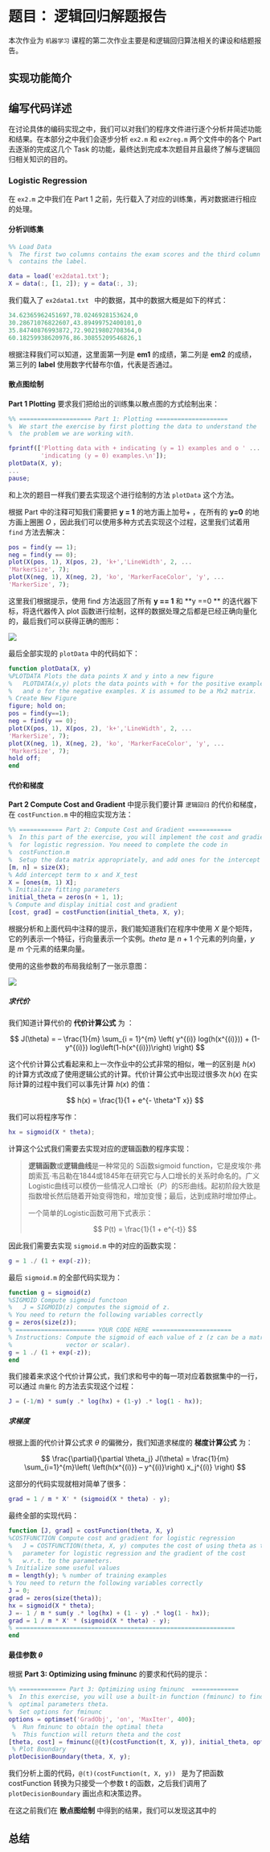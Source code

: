 #  题目： 逻辑回归解题报告

本次作业为 `机器学习` 课程的第二次作业主要是和逻辑回归算法相关的课设和结题报告。

## 实现功能简介



## 编写代码详述

在讨论具体的编码实现之中，我们可以对我们的程序文件进行逐个分析并简述功能和结果。在本部分之中我们会逐步分析 `ex2.m` 和 `ex2reg.m` 两个文件中的各个 Part 去逐渐的完成这几个 Task 的功能，最终达到完成本次题目并且最终了解与逻辑回归相关知识的目的。

### Logistic Regression

在 `ex2.m` 之中我们在 Part 1 之前，先行载入了对应的训练集，再对数据进行相应的处理。

#### 分析训练集

``` matlab
%% Load Data
%  The first two columns contains the exam scores and the third column
%  contains the label.

data = load('ex2data1.txt');
X = data(:, [1, 2]); y = data(:, 3);
```

我们载入了 `ex2data1.txt ` 中的数据，其中的数据大概是如下的样式：

``` java
34.62365962451697,78.0246928153624,0
30.28671076822607,43.89499752400101,0
35.84740876993872,72.90219802708364,0
60.18259938620976,86.30855209546826,1
```

根据注释我们可以知道，这里面第一列是 **em1** 的成绩，第二列是 **em2** 的成绩，第三列的 **label** 使用数字代替布尔值，代表是否通过。

#### 散点图绘制

**Part 1 Plotting**  要求我们把给出的训练集以散点图的方式绘制出来：

``` matlab
%% ==================== Part 1: Plotting ====================
%  We start the exercise by first plotting the data to understand the 
%  the problem we are working with.

fprintf(['Plotting data with + indicating (y = 1) examples and o ' ...
         'indicating (y = 0) examples.\n']);
plotData(X, y);
... 
pause;
```

和上次的题目一样我们要去实现这个进行绘制的方法 `plotData` 这个方法。

根据 Part 中的注释可知我们需要把 **y = 1** 的地方画上加号$+$ ，在所有的 **y=0** 的地方画上圈圈 $O$ ，因此我们可以使用多种方式去实现这个过程，这里我们试着用 `find` 方法去解决：

```matlab
pos = find(y == 1); 
neg = find(y == 0); 
plot(X(pos, 1), X(pos, 2), 'k+','LineWidth', 2, ...
'MarkerSize', 7);
plot(X(neg, 1), X(neg, 2), 'ko', 'MarkerFaceColor', 'y', ...
'MarkerSize', 7);
```

这里我们根据提示，使用 find 方法返回了所有 **y == 1** 和 **y ==0 ** 的迭代器下标，将迭代器传入 plot 函数进行绘制，这样的数据处理之后都是已经正确向量化的，最后我们可以获得正确的图形：

![](homework2/1.bmp)

最后全部实现的 `plotData` 中的代码如下：

``` matlab
function plotData(X, y)
%PLOTDATA Plots the data points X and y into a new figure 
%   PLOTDATA(x,y) plots the data points with + for the positive examples
%   and o for the negative examples. X is assumed to be a Mx2 matrix.
% Create New Figure
figure; hold on;
pos = find(y==1); 
neg = find(y == 0); 
plot(X(pos, 1), X(pos, 2), 'k+','LineWidth', 2, ...
'MarkerSize', 7);
plot(X(neg, 1), X(neg, 2), 'ko', 'MarkerFaceColor', 'y', ...
'MarkerSize', 7);
hold off;
end
```

#### 代价和梯度

**Part 2 Compute Cost and Gradient** 中提示我们要计算 `逻辑回归` 的代价和梯度，在 `costFunction.m` 中的相应实现方法：

``` matlab
%% ============ Part 2: Compute Cost and Gradient ============
%  In this part of the exercise, you will implement the cost and gradient
%  for logistic regression. You neeed to complete the code in 
%  costFunction.m
%  Setup the data matrix appropriately, and add ones for the intercept term
[m, n] = size(X);
% Add intercept term to x and X_test
X = [ones(m, 1) X];
% Initialize fitting parameters
initial_theta = zeros(n + 1, 1);
% Compute and display initial cost and gradient
[cost, grad] = costFunction(initial_theta, X, y);

```

根据分析和上面代码中注释的提示，我们能知道我们在程序中使用 $X$ 是个矩阵，它的列表示一个特征，行向量表示一个实例。$theta$ 是 $n+1$ 个元素的列向量，$y$ 是 $m$ 个元素的结果向量。

使用的这些参数的布局我绘制了一张示意图：

![](./paras.png)

##### 求代价

我们知道计算代价的 **代价计算公式** 为 ：

$$
J(\theta) = – \frac{1}{m} \sum_{i = 1}^{m} \left( y^{(i)} log(h(x^{(i)})) + (1-y^{(i)}) log\left(1-h(x^{(i)})\right) \right)
$$

这个代价计算公式看起来和上一次作业中的公式非常的相似，唯一的区别是 $h(x)$ 的计算方式改成了使用逻辑公式的计算。代价计算公式中出现过很多次 $h(x)$ 在实际计算的过程中我们可以事先计算 $h(x)$ 的值：

$$
h(x) = \frac{1}{1 + e^{- \theta^T x}} 
$$

我们可以将程序写作：

```matlab
hx = sigmoid(X * theta);
```

计算这个公式我们需要去实现对应的逻辑函数的程序实现：

> **逻辑函数**或**逻辑曲线**是一种常见的 S函数sigmoid function，它是皮埃尔·弗朗索瓦·韦吕勒在1844或1845年在研究它与人口增长的关系时命名的。广义Logistic曲线可以模仿一些情况人口增长（*P*）的S形曲线。起初阶段大致是指数增长然后随着开始变得饱和，增加变慢；最后，达到成熟时增加停止。
>
> 一个简单的Logistic函数可用下式表示：
>
> $$ P(t) = \frac{1}{1 + e^{-t}} $$

因此我们需要去实现 `sigmoid.m` 中的对应的函数实现：

``` matlab
g = 1 ./ (1 + exp(-z));
```

最后 `sigmoid.m` 的全部代码实现为：

``` matlab
function g = sigmoid(z)
%SIGMOID Compute sigmoid functoon
%   J = SIGMOID(z) computes the sigmoid of z.
% You need to return the following variables correctly 
g = zeros(size(z));
% ====================== YOUR CODE HERE ======================
% Instructions: Compute the sigmoid of each value of z (z can be a matrix,
%               vector or scalar).
g = 1 ./ (1 + exp(-z));
end
```

我们接着来求这个代价计算公式，我们求和号中的每一项对应着数据集中的一行，可以通过 `向量化` 的方法去实现这个过程：

``` matlab
J = (-1/m) * sum(y .* log(hx) + (1-y) .* log(1 - hx));
```

##### 求梯度

根据上面的代价计算公式求 $\theta$ 的偏微分，我们知道求梯度的 **梯度计算公式** 为：

$$
\frac{\partial}{\partial \theta_j} J(\theta) = \frac{1}{m} \sum_{i=1}^{m}\left( \left(h(x^{(i)}) – y^{(i)}\right) x_j^{(i)} \right)
$$

这部分的代码实现就相对简单了很多：

``` matlab
grad = 1 / m * X' * (sigmoid(X * theta) - y);
```

最终全部的实现代码：

``` matlab
function [J, grad] = costFunction(theta, X, y)
%COSTFUNCTION Compute cost and gradient for logistic regression
%   J = COSTFUNCTION(theta, X, y) computes the cost of using theta as the
%   parameter for logistic regression and the gradient of the cost
%   w.r.t. to the parameters.
% Initialize some useful values
m = length(y); % number of training examples
% You need to return the following variables correctly 
J = 0;
grad = zeros(size(theta));
hx = sigmoid(X * theta);
J =- 1 / m * sum(y .* log(hx) + (1 - y) .* log(1 - hx));
grad = 1 / m * X' * (sigmoid(X * theta) - y);
% =============================================================
end
```

#### 最佳参数 $\theta$ 

根据 **Part 3: Optimizing using fminunc** 的要求和代码的提示：

``` matlab
%% ============= Part 3: Optimizing using fminunc  =============
%  In this exercise, you will use a built-in function (fminunc) to find the
%  optimal parameters theta.
%  Set options for fminunc
options = optimset('GradObj', 'on', 'MaxIter', 400);
 %  Run fminunc to obtain the optimal theta
 %  This function will return theta and the cost 
[theta, cost] = fminunc(@(t)(costFunction(t, X, y)), initial_theta, options);
 % Plot Boundary
plotDecisionBoundary(theta, X, y);
```

我们分析上面的代码，`@(t)(costFunction(t, X, y)) ` 是为了把函数 costFunction 转换为只接受一个参数 t 的函数，之后我们调用了 `plotDecisionBoundary` 画出点和决策边界。

在这之前我们在 **散点图绘制** 中得到的结果，我们可以发现这其中的

## 总结

